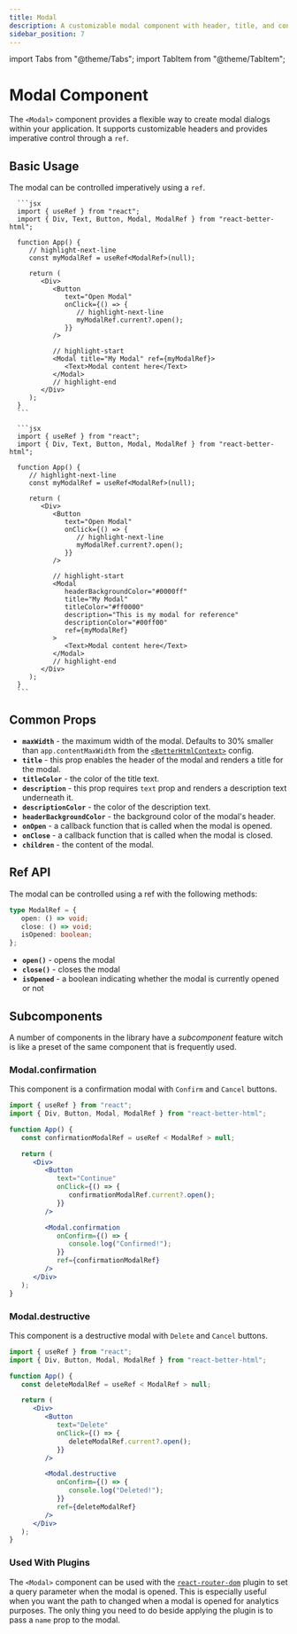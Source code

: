 ```yaml
---
title: Modal
description: A customizable modal component with header, title, and content.
sidebar_position: 7
---
```


import Tabs from "@theme/Tabs";
import TabItem from "@theme/TabItem";

# Modal Component

The `<Modal>` component provides a flexible way to create modal dialogs within your application. It supports customizable headers and provides imperative control through a `ref`.

## Basic Usage

The modal can be controlled imperatively using a `ref`.

<Tabs>
   <TabItem value="basic" label="Basic" default>

      ```jsx
      import { useRef } from "react";
      import { Div, Text, Button, Modal, ModalRef } from "react-better-html";

      function App() {
         // highlight-next-line
         const myModalRef = useRef<ModalRef>(null);

         return (
            <Div>
               <Button
                  text="Open Modal"
                  onClick={() => {
                     // highlight-next-line
                     myModalRef.current?.open();
                  }}
               />

               // highlight-start
               <Modal title="My Modal" ref={myModalRef}>
                  <Text>Modal content here</Text>
               </Modal>
               // highlight-end
            </Div>
         );
      }
      ```

   </TabItem>

   <TabItem value="custom" label="Customizable" default>

      ```jsx
      import { useRef } from "react";
      import { Div, Text, Button, Modal, ModalRef } from "react-better-html";

      function App() {
         // highlight-next-line
         const myModalRef = useRef<ModalRef>(null);

         return (
            <Div>
               <Button
                  text="Open Modal"
                  onClick={() => {
                     // highlight-next-line
                     myModalRef.current?.open();
                  }}
               />

               // highlight-start
               <Modal
                  headerBackgroundColor="#0000ff"
                  title="My Modal"
                  titleColor="#ff0000"
                  description="This is my modal for reference"
                  descriptionColor="#00ff00"
                  ref={myModalRef}
               >
                  <Text>Modal content here</Text>
               </Modal>
               // highlight-end
            </Div>
         );
      }
      ```

   </TabItem>
</Tabs>

## Common Props

-  **`maxWidth`** - the maximum width of the modal. Defaults to 30% smaller than `app.contentMaxWidth` from the [`<BetterHtmlContext>`](../getting-started/configuration#app-configuration) config.
-  **`title`** - this prop enables the header of the modal and renders a title for the modal.
-  **`titleColor`** - the color of the title text.
-  **`description`** - this prop requires `text` prop and renders a description text underneath it.
-  **`descriptionColor`** - the color of the description text.
-  **`headerBackgroundColor`** - the background color of the modal's header.
-  **`onOpen`** - a callback function that is called when the modal is opened.
-  **`onClose`** - a callback function that is called when the modal is closed.
-  **`children`** - the content of the modal.

## Ref API

The modal can be controlled using a ref with the following methods:

```typescript
type ModalRef = {
   open: () => void;
   close: () => void;
   isOpened: boolean;
};
```

-  **`open()`** - opens the modal
-  **`close()`** - closes the modal
-  **`isOpened`** - a boolean indicating whether the modal is currently opened or not

## Subcomponents

A number of components in the library have a _subcomponent_ feature witch is like a preset of the same component that is frequently used.

### Modal.confirmation

This component is a confirmation modal with `Confirm` and `Cancel` buttons.

```jsx {5,16-21}
import { useRef } from "react";
import { Div, Button, Modal, ModalRef } from "react-better-html";

function App() {
   const confirmationModalRef = useRef < ModalRef > null;

   return (
      <Div>
         <Button
            text="Continue"
            onClick={() => {
               confirmationModalRef.current?.open();
            }}
         />

         <Modal.confirmation
            onConfirm={() => {
               console.log("Confirmed!");
            }}
            ref={confirmationModalRef}
         />
      </Div>
   );
}
```

### Modal.destructive

This component is a destructive modal with `Delete` and `Cancel` buttons.

```jsx {5,16-21}
import { useRef } from "react";
import { Div, Button, Modal, ModalRef } from "react-better-html";

function App() {
   const deleteModalRef = useRef < ModalRef > null;

   return (
      <Div>
         <Button
            text="Delete"
            onClick={() => {
               deleteModalRef.current?.open();
            }}
         />

         <Modal.destructive
            onConfirm={() => {
               console.log("Deleted!");
            }}
            ref={deleteModalRef}
         />
      </Div>
   );
}
```

### Used With Plugins

The `<Modal>` component can be used with the [`react-router-dom`](../plugins#react-router-dom) plugin to set a query parameter when the modal is opened. This is especially useful when you want the path to changed when a modal is opened for analytics purposes. The only thing you need to do beside applying the plugin is to pass a `name` prop to the modal.

